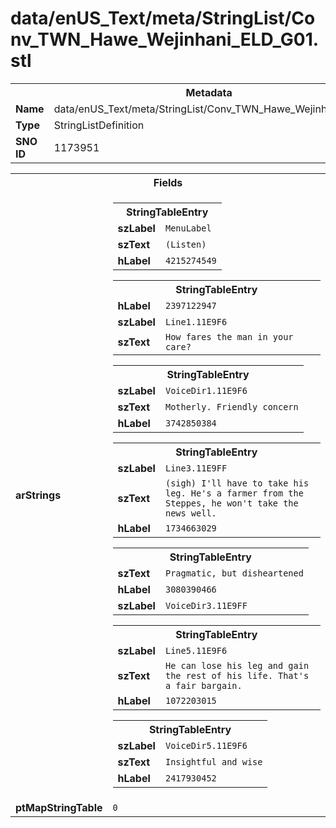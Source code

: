 <h1>data/enUS_Text/meta/StringList/Conv_TWN_Hawe_Wejinhani_ELD_G01.stl</h1><table><tr><th colspan="100%">Metadata</th></tr><tr><td><b>Name</b></td><td>data/enUS_Text/meta/StringList/Conv_TWN_Hawe_Wejinhani_ELD_G01.stl</td></tr><tr><td><b>Type</b></td><td>StringListDefinition</td></tr><tr><td><b>SNO ID</b></td><td>1173951</td></tr></table>

<table><tr><th colspan="100%">Fields</th></tr><tr><td><b>arStrings</b></td><td><table><tr><th colspan="100%">StringTableEntry</th></tr><tr><td><b>szLabel</b></td><td><code>MenuLabel</code></td></tr><tr><td><b>szText</b></td><td><code>(Listen)</code></td></tr><tr><td><b>hLabel</b></td><td><code>4215274549</code></td></tr></table>


<table><tr><th colspan="100%">StringTableEntry</th></tr><tr><td><b>hLabel</b></td><td><code>2397122947</code></td></tr><tr><td><b>szLabel</b></td><td><code>Line1.11E9F6</code></td></tr><tr><td><b>szText</b></td><td><code>How fares the man in your care?</code></td></tr></table>


<table><tr><th colspan="100%">StringTableEntry</th></tr><tr><td><b>szLabel</b></td><td><code>VoiceDir1.11E9F6</code></td></tr><tr><td><b>szText</b></td><td><code>Motherly. Friendly concern</code></td></tr><tr><td><b>hLabel</b></td><td><code>3742850384</code></td></tr></table>


<table><tr><th colspan="100%">StringTableEntry</th></tr><tr><td><b>szLabel</b></td><td><code>Line3.11E9FF</code></td></tr><tr><td><b>szText</b></td><td><code>(sigh) I'll have to take his leg. He's a farmer from the Steppes, he won't take the news well.</code></td></tr><tr><td><b>hLabel</b></td><td><code>1734663029</code></td></tr></table>


<table><tr><th colspan="100%">StringTableEntry</th></tr><tr><td><b>szText</b></td><td><code>Pragmatic, but disheartened</code></td></tr><tr><td><b>hLabel</b></td><td><code>3080390466</code></td></tr><tr><td><b>szLabel</b></td><td><code>VoiceDir3.11E9FF</code></td></tr></table>


<table><tr><th colspan="100%">StringTableEntry</th></tr><tr><td><b>szLabel</b></td><td><code>Line5.11E9F6</code></td></tr><tr><td><b>szText</b></td><td><code>He can lose his leg and gain the rest of his life. That's a fair bargain.</code></td></tr><tr><td><b>hLabel</b></td><td><code>1072203015</code></td></tr></table>


<table><tr><th colspan="100%">StringTableEntry</th></tr><tr><td><b>szLabel</b></td><td><code>VoiceDir5.11E9F6</code></td></tr><tr><td><b>szText</b></td><td><code>Insightful and wise</code></td></tr><tr><td><b>hLabel</b></td><td><code>2417930452</code></td></tr></table>


</td></tr><tr><td><b>ptMapStringTable</b></td><td><code>0</code></td></tr></table>

